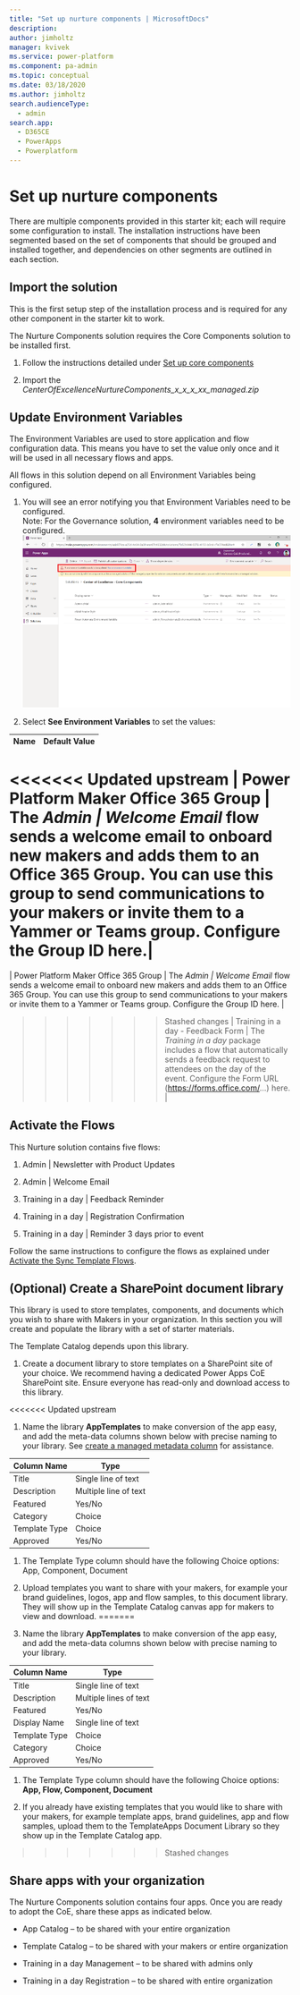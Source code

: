 ```yaml
---
title: "Set up nurture components | MicrosoftDocs"
description: 
author: jimholtz
manager: kvivek
ms.service: power-platform
ms.component: pa-admin
ms.topic: conceptual
ms.date: 03/18/2020
ms.author: jimholtz
search.audienceType: 
  - admin
search.app: 
  - D365CE
  - PowerApps
  - Powerplatform
---
```

# Set up nurture components

There are multiple components provided in this starter kit; each will require
some configuration to install. The installation instructions have been segmented
based on the set of components that should be grouped and installed together,
and dependencies on other segments are outlined in each section.

## Import the solution

This is the first setup step of the installation process and is required for any
other component in the starter kit to work.

The Nurture Components solution requires the Core Components solution
to be installed first.

1. Follow the instructions detailed under [Set up core components](setup-core-components.md)

1. Import the *CenterOfExcellenceNurtureComponents_x_x_x_xx_managed.zip*

## Update Environment Variables

The Environment
Variables are used to store application and flow configuration data. This means
you have to set the value only once and it will be used in all necessary flows
and apps.

All flows in this solution depend on all Environment Variables being configured.

1. You will see an error notifying you that Environment Variables need to be configured.  
    Note: For the Governance solution, **4**
    environment variables need to be configured. <Br>![Environment variables need to be updated](media/coe7.png)

1. Select **See Environment Variables** to set the values:

| Name | Default Value |
|------|---------------|
<<<<<<< Updated upstream
| Power Platform Maker Office 365 Group | The *Admin \| Welcome Email* flow sends a welcome email to onboard new makers and adds them to an Office 365 Group. You can use this group to send communications to your makers or invite them to a Yammer or Teams group. Configure the Group ID here.|
=======
| Power Platform Maker Office 365 Group | The *Admin \| Welcome Email* flow sends a welcome email to onboard new makers and adds them to an Office 365 Group. You can use this group to send communications to your makers or invite them to a Yammer or Teams group. Configure the Group ID here. |
>>>>>>> Stashed changes
| Training in a day - Feedback Form     | The *Training in a day* package includes a flow that automatically sends a feedback request to attendees on the day of the event. Configure the Form URL (<https://forms.office.com/>...) here.                                                |

## Activate the Flows

This Nurture solution contains five flows:

1. Admin \| Newsletter with Product Updates

1. Admin \| Welcome Email

1. Training in a day \| Feedback Reminder

1. Training in a day \| Registration Confirmation

1. Training in a day \| Reminder 3 days prior to event

Follow the same instructions to configure the flows as explained under [
Activate the Sync Template Flows](setup-core-components.md).

## (Optional) Create a SharePoint document library

This library is used to store templates, components, and documents which you wish to share with Makers in your organization. In this section you will create
and populate the library with a set of starter materials.

The Template Catalog depends upon this library.

1. Create a document library to store templates on a SharePoint site of your choice. We recommend having a dedicated Power Apps CoE SharePoint site. Ensure everyone has read-only and download access to this library.

<<<<<<< Updated upstream
1. Name the library **AppTemplates** to make conversion of the app easy, and add the meta-data columns shown below with precise naming to your library. See [create a managed metadata column](<https://support.office.com/article/create-a-managed-metadata-column-c2a06717-8105-4aea-890d-3082853ab7b7>) for assistance.

  | Column  Name | Type |
  | ----- | ---- |
  | Title  | Single line of text |
  | Description  | Multiple line of text |
  | Featured  |Yes/No |
  | Category  | Choice |
  | Template Type  | Choice |
  | Approved  | Yes/No |

1. The Template Type column should have the following Choice options: App, Component, Document

1. Upload templates you want to share with your makers, for example your brand guidelines, logos, app and flow samples, to this document library. They will show up in the Template Catalog canvas app for makers to view and download.
=======
1. Name the library **AppTemplates** to make conversion of the app easy, and add the meta-data columns shown below with precise naming to your library.

| Column Name | Type
|----|----|
|Title | Single line of text |
|Description | Multiple lines of text |
|Featured | Yes/No |
|Display Name | Single line of text |
|Template Type | Choice |
|Category | Choice |
|Approved | Yes/No |

1. The Template Type column should have the following Choice options: **App, Flow, Component, Document**

1. If you already have existing templates that you would like to share with your makers, for example template apps, brand guidelines, app and flow samples, upload them to the TemplateApps Document Library so they show up in the Template Catalog app.
>>>>>>> Stashed changes

## Share apps with your organization

The Nurture Components solution contains four apps. Once you are ready to adopt the CoE, share these apps as indicated below.

- App Catalog – to be shared with your entire organization

- Template Catalog – to be shared with your makers or entire organization

- Training in a day Management – to be shared with admins only

- Training in a day Registration – to be shared with entire organization

